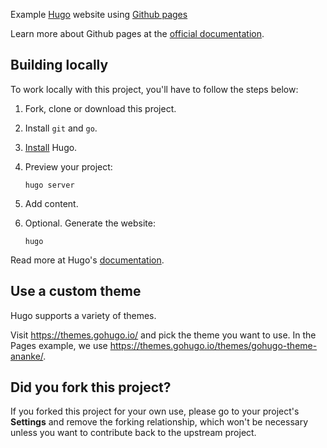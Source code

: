 Example [Hugo](https://gohugo.io) website using [Github pages](https://pages.github.com)

Learn more about Github pages at the [official documentation](https://docs.github.com/en/pages).


## Building locally

To work locally with this project, you'll have to follow the steps below:

1. Fork, clone or download this project.
1. Install `git` and `go`.
1. [Install](https://gohugo.io/getting-started/installing/) Hugo.

1. Preview your project:

   ```shell
   hugo server
   ```

1. Add content.
1. Optional. Generate the website:

   ```shell
   hugo
   ```

Read more at Hugo's [documentation](https://gohugo.io/getting-started/).

## Use a custom theme

Hugo supports a variety of themes.

Visit <https://themes.gohugo.io/> and pick the theme you want to use. In the
Pages example, we use <https://themes.gohugo.io/themes/gohugo-theme-ananke/>.


## Did you fork this project?

If you forked this project for your own use, please go to your project's
**Settings** and remove the forking relationship, which won't be necessary
unless you want to contribute back to the upstream project.

